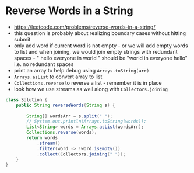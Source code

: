 # Reverse Words in a String

- https://leetcode.com/problems/reverse-words-in-a-string/
- this question is probably about realizing boundary cases without hitting submit
- only add word if current word is not empty - or we will add empty words to list and when joining, we would join empty strings with redundant spaces - "   hello everyone   in world  " should be "world in everyone hello" i.e. no redundant spaces
- print an array to help debug using `Arrays.toString(arr)`
- `Arrays.asList` to convert array to list
- `Collections.reverse` to reverse a list - remember it is in place
- look how we use streams as well along with `Collectors.joining`

```java
class Solution {
    public String reverseWords(String s) {
        
        String[] wordsArr = s.split(" ");
        // System.out.println(Arrays.toString(words));
        List<String> words = Arrays.asList(wordsArr);
        Collections.reverse(words);
        return words
            .stream()
            .filter(word -> !word.isEmpty())
            .collect(Collectors.joining(" "));
    }
}
```
